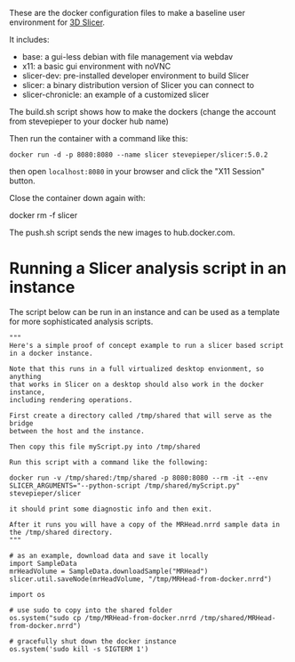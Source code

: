 These are the docker configuration files to make a baseline user
environment for [3D Slicer][slicer].

It includes:
* base: a gui-less debian with file management via webdav
* x11: a basic gui environment with noVNC
* slicer-dev: pre-installed developer environment to build Slicer
* slicer: a binary distribution version of Slicer you can connect to
* slicer-chronicle: an example of a customized slicer

The build.sh script shows how to make the dockers (change the account
from stevepieper to your docker hub name)

Then run the container with a command like this:

`docker run -d -p 8080:8080 --name slicer stevepieper/slicer:5.0.2`

then open `localhost:8080` in your browser and click the "X11 Session" button.

Close the container down again with:

 docker rm -f slicer

The push.sh script sends the new images to hub.docker.com.

[slicer]: http://slicer.org


# Running a Slicer analysis script in an instance

The script below can be run in an instance and can be used as a template for more sophisticated analysis scripts.

```
"""
Here's a simple proof of concept example to run a slicer based script
in a docker instance.

Note that this runs in a full virtualized desktop envionment, so anything
that works in Slicer on a desktop should also work in the docker instance,
including rendering operations.

First create a directory called /tmp/shared that will serve as the bridge
between the host and the instance.

Then copy this file myScript.py into /tmp/shared

Run this script with a command like the following:

docker run -v /tmp/shared:/tmp/shared -p 8080:8080 --rm -it --env SLICER_ARGUMENTS="--python-script /tmp/shared/myScript.py" stevepieper/slicer

it should print some diagnostic info and then exit.

After it runs you will have a copy of the MRHead.nrrd sample data in the /tmp/shared directory.
"""

# as an example, download data and save it locally
import SampleData
mrHeadVolume = SampleData.downloadSample("MRHead")
slicer.util.saveNode(mrHeadVolume, "/tmp/MRHead-from-docker.nrrd")

import os

# use sudo to copy into the shared folder
os.system("sudo cp /tmp/MRHead-from-docker.nrrd /tmp/shared/MRHead-from-docker.nrrd")

# gracefully shut down the docker instance
os.system('sudo kill -s SIGTERM 1')
```
